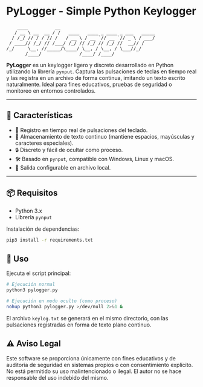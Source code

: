 # PyLogger - Simple Python Keylogger

```
    ____          __                                   
   / __ \ __  __ / /   ____   ____ _ ____ _ ___   _____
  / /_/ // / / // /   / __ \ / __ `// __ `// _ \ / ___/
 / ____// /_/ // /___/ /_/ // /_/ // /_/ //  __// /    
/_/     \__, //_____/\____/ \__, / \__, / \___//_/     
       /____/              /____/ /____/               

```

**PyLogger** es un keylogger ligero y discreto desarrollado en Python utilizando la librería `pynput`. Captura las pulsaciones de teclas en tiempo real y las registra en un archivo de forma continua, imitando un texto escrito naturalmente. Ideal para fines educativos, pruebas de seguridad o monitoreo en entornos controlados.

---

## 🚀 Características

- 🧠 Registro en tiempo real de pulsaciones del teclado.
- 📄 Almacenamiento de texto continuo (mantiene espacios, mayúsculas y caracteres especiales).
- 🔒 Discreto y fácil de ocultar como proceso.
- 🛠️ Basado en `pynput`, compatible con Windows, Linux y macOS.
- 📁 Salida configurable en archivo local.

---

## 📦 Requisitos

- Python 3.x
- Librería `pynput`

Instalación de dependencias:

```bash
pip3 install -r requirements.txt
```

## 🚀 Uso
Ejecuta el script principal:

```bash
# Ejecución normal
python3 pylogger.py

# Ejecución en modo oculto (como proceso)
nohup python3 pylogger.py >/dev/null 2>&1 &
```

El archivo `keylog.txt` se generará en el mismo directorio, con las pulsaciones registradas en forma de texto plano continuo.

## ⚠️ Aviso Legal
Este software se proporciona únicamente con fines educativos y de auditoría de seguridad en sistemas propios o con consentimiento explícito. No está permitido su uso malintencionado o ilegal. El autor no se hace responsable del uso indebido del mismo.

